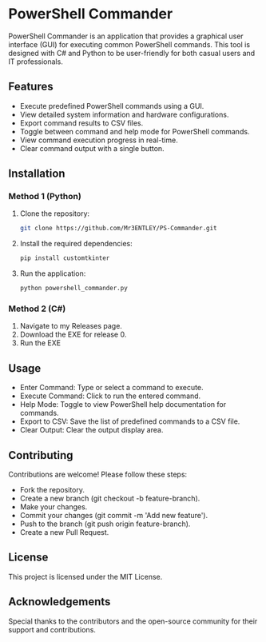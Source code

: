 # PowerShell Commander
PowerShell Commander is an application that provides a graphical user interface (GUI) for executing common PowerShell commands. This tool is designed with C# and Python to be user-friendly for both casual users and IT professionals.


## Features
- Execute predefined PowerShell commands using a GUI.
- View detailed system information and hardware configurations.
- Export command results to CSV files.
- Toggle between command and help mode for PowerShell commands.
- View command execution progress in real-time.
- Clear command output with a single button.


## Installation
### Method 1 (Python)
1. Clone the repository:
    ```bash
   git clone https://github.com/Mr3ENTLEY/PS-Commander.git
2. Install the required dependencies:
    ```bash
    pip install customtkinter
3. Run the application:
    ```bash
    python powershell_commander.py
    
### Method 2 (C#)
1. Navigate to my Releases page.
2. Download the EXE for release 0.
3. Run the EXE


## Usage
- Enter Command: Type or select a command to execute.
- Execute Command: Click to run the entered command.
- Help Mode: Toggle to view PowerShell help documentation for commands.
- Export to CSV: Save the list of predefined commands to a CSV file.    
- Clear Output: Clear the output display area.


## Contributing
Contributions are welcome! Please follow these steps:
- Fork the repository.
- Create a new branch (git checkout -b feature-branch).
- Make your changes.
- Commit your changes (git commit -m 'Add new feature').
- Push to the branch (git push origin feature-branch).
- Create a new Pull Request.


## License
This project is licensed under the MIT License.


## Acknowledgements
Special thanks to the contributors and the open-source community for their support and contributions.
